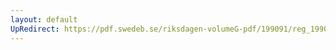 ```yaml
---
layout: default
UpRedirect: https://pdf.swedeb.se/riksdagen-volumeG-pdf/199091/reg_199091/reg_199091_0677.pdf
---
```

